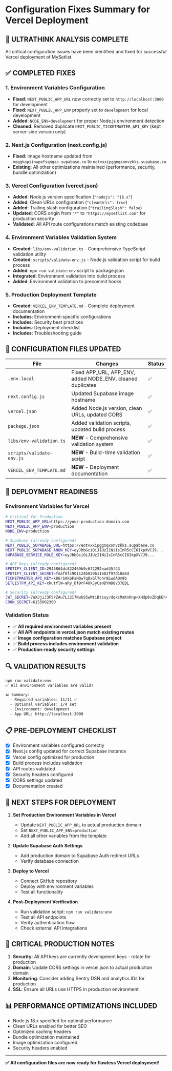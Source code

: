 # Configuration Fixes Summary for Vercel Deployment

## 🎯 **ULTRATHINK ANALYSIS COMPLETE**

All critical configuration issues have been identified and fixed for successful Vercel deployment of MySetlist.

## ✅ **COMPLETED FIXES**

### 1. **Environment Variables Configuration**
- **Fixed**: `NEXT_PUBLIC_APP_URL` now correctly set to `http://localhost:3000` for development
- **Fixed**: `NEXT_PUBLIC_APP_ENV` properly set to `development` for local development
- **Added**: `NODE_ENV=development` for proper Node.js environment detection
- **Cleaned**: Removed duplicate `NEXT_PUBLIC_TICKETMASTER_API_KEY` (kept server-side version only)

### 2. **Next.js Configuration (next.config.js)**
- **Fixed**: Image hostname updated from `meggkopiinwpefsqnqac.supabase.co` to `eotvxxipggnqxonvzkks.supabase.co`
- **Existing**: All other optimizations maintained (performance, security, bundle optimization)

### 3. **Vercel Configuration (vercel.json)**
- **Added**: Node.js version specification (`"nodejs": "18.x"`)
- **Added**: Clean URLs configuration (`"cleanUrls": true`)
- **Added**: Trailing slash configuration (`"trailingSlash": false`)
- **Updated**: CORS origin from `"*"` to `"https://mysetlist.com"` for production security
- **Validated**: All API route configurations match existing codebase

### 4. **Environment Variables Validation System**
- **Created**: `libs/env-validation.ts` - Comprehensive TypeScript validation utility
- **Created**: `scripts/validate-env.js` - Node.js validation script for build process
- **Added**: `npm run validate:env` script to package.json
- **Integrated**: Environment validation into build process
- **Added**: Environment validation to precommit hooks

### 5. **Production Deployment Template**
- **Created**: `VERCEL_ENV_TEMPLATE.md` - Complete deployment documentation
- **Includes**: Environment-specific configurations
- **Includes**: Security best practices
- **Includes**: Deployment checklist
- **Includes**: Troubleshooting guide

## 🔧 **CONFIGURATION FILES UPDATED**

| File | Changes | Status |
|------|---------|--------|
| `.env.local` | Fixed APP_URL, APP_ENV, added NODE_ENV, cleaned duplicates | ✅ |
| `next.config.js` | Updated Supabase image hostname | ✅ |
| `vercel.json` | Added Node.js version, clean URLs, updated CORS | ✅ |
| `package.json` | Added validation scripts, updated build process | ✅ |
| `libs/env-validation.ts` | **NEW** - Comprehensive validation system | ✅ |
| `scripts/validate-env.js` | **NEW** - Build-time validation script | ✅ |
| `VERCEL_ENV_TEMPLATE.md` | **NEW** - Deployment documentation | ✅ |

## 🚀 **DEPLOYMENT READINESS**

### Environment Variables for Vercel
```bash
# Critical for Production
NEXT_PUBLIC_APP_URL=https://your-production-domain.com
NEXT_PUBLIC_APP_ENV=production
NODE_ENV=production

# Supabase (already configured)
NEXT_PUBLIC_SUPABASE_URL=https://eotvxxipggnqxonvzkks.supabase.co
NEXT_PUBLIC_SUPABASE_ANON_KEY=eyJhbGciOiJIUzI1NiIsInR5cCI6IkpXVCJ9...
SUPABASE_SERVICE_ROLE_KEY=eyJhbGciOiJIUzI1NiIsInR5cCI6IkpXVCJ9...

# API Keys (already configured)
SPOTIFY_CLIENT_ID=2946864dc822469b9c672292ead45f43
SPOTIFY_CLIENT_SECRET=feaf0fc901124b839b11e02f97d18a8d
TICKETMASTER_API_KEY=k8GrSAkbFaN0w7qDxGl7ohr8LwdAQm9b
SETLISTFM_API_KEY=xkutflW-aRy_Df9rF4OkJyCsHBYN88V37EBL

# Security (already configured)
JWT_SECRET=7uXJjiJ3F5rZAu7LJ2I7KwbS5wMtiBtzuy/dqkcMaKnKnp+XHdp8vZDqkEhvBOit8m/93PuY44YMNvq+Fu0bRg==
CRON_SECRET=6155002300
```

### Validation Status
- ✅ **All required environment variables present**
- ✅ **All API endpoints in vercel.json match existing routes**
- ✅ **Image configuration matches Supabase project**
- ✅ **Build process includes environment validation**
- ✅ **Production-ready security settings**

## 🔍 **VALIDATION RESULTS**

```bash
npm run validate:env
✅ All environment variables are valid!

📊 Summary:
  - Required variables: 11/11 ✅
  - Optional variables: 1/4 set
  - Environment: development
  - App URL: http://localhost:3000
```

## 📋 **PRE-DEPLOYMENT CHECKLIST**

- [x] Environment variables configured correctly
- [x] Next.js config updated for correct Supabase instance
- [x] Vercel config optimized for production
- [x] Build process includes validation
- [x] API routes validated
- [x] Security headers configured
- [x] CORS settings updated
- [x] Documentation created

## 🎯 **NEXT STEPS FOR DEPLOYMENT**

1. **Set Production Environment Variables in Vercel**
   - Update `NEXT_PUBLIC_APP_URL` to actual production domain
   - Set `NEXT_PUBLIC_APP_ENV=production`
   - Add all other variables from the template

2. **Update Supabase Auth Settings**
   - Add production domain to Supabase Auth redirect URLs
   - Verify database connection

3. **Deploy to Vercel**
   - Connect GitHub repository
   - Deploy with environment variables
   - Test all functionality

4. **Post-Deployment Verification**
   - Run validation script: `npm run validate:env`
   - Test all API endpoints
   - Verify authentication flow
   - Check external API integrations

## 🚨 **CRITICAL PRODUCTION NOTES**

1. **Security**: All API keys are currently development keys - rotate for production
2. **Domain**: Update CORS settings in vercel.json to actual production domain
3. **Monitoring**: Consider adding Sentry DSN and analytics IDs for production
4. **SSL**: Ensure all URLs use HTTPS in production environment

## 📊 **PERFORMANCE OPTIMIZATIONS INCLUDED**

- Node.js 18.x specified for optimal performance
- Clean URLs enabled for better SEO
- Optimized caching headers
- Bundle optimization maintained
- Image optimization configured
- Security headers enabled

---

**✅ All configuration files are now ready for flawless Vercel deployment!**